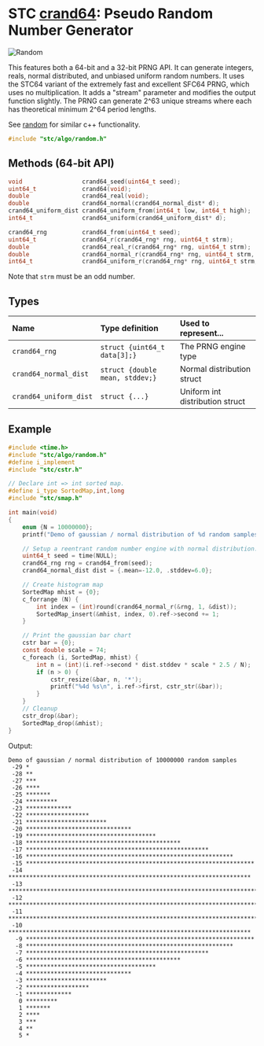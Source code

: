 # STC [crand64](../include/stc/algo/random.h): Pseudo Random Number Generator
![Random](pics/random.jpg)

This features both a 64-bit and a 32-bit PRNG API. It can generate integers, reals, normal distributed,
and unbiased uniform random numbers. It uses the STC64 variant of the extremely fast and excellent SFC64
PRNG, which uses no multiplication. It adds a "stream" parameter and modifies the output function slightly.
The PRNG can generate 2^63 unique streams where each has theoretical minimum 2^64 period lengths.

See [random](https://en.cppreference.com/w/cpp/header/random) for similar c++ functionality.

```c
#include "stc/algo/random.h"
```

## Methods (64-bit API)

```c
void                 crand64_seed(uint64_t seed);                        // set global crand64() seed
uint64_t             crand64(void);                                      // global crand64_r(rng)
double               crand64_real(void);                                 // global crand64_real_r(rng)
double               crand64_normal(crand64_normal_dist* d);             // global crand64_normal_r(rng, d)
crand64_uniform_dist crand64_uniform_from(int64_t low, int64_t high);    // create a uniform distribution
int64_t              crand64_uniform(crand64_uniform_dist* d);           // global crand64_uniform_r(rng, d)

crand64_rng          crand64_from(uint64_t seed);                        // create a crand64_rng state from a seed value
uint64_t             crand64_r(crand64_rng* rng, uint64_t strm);         // reentrant; return rnd in [0, UINTPTR_MAX]
double               crand64_real_r(crand64_rng* rng, uint64_t strm);    // reentrant; return rnd in [0.0, 1.0)
double               crand64_normal_r(crand64_rng* rng, uint64_t strm, crand64_normal_dist* d);   // return normal distributed rnd's
int64_t              crand64_uniform_r(crand64_rng* rng, uint64_t strm, crand64_uniform_dist* d); // return rnd in [low, high]
```
Note that `strm` must be an odd number.
## Types

| Name                   | Type definition                   | Used to represent...         |
|:-----------------------|:----------------------------------|:-----------------------------|
| `crand64_rng`          | `struct {uint64_t data[3];}`      | The PRNG engine type         |
| `crand64_normal_dist`  | `struct {double mean, stddev;}`   | Normal distribution struct     |
| `crand64_uniform_dist` | `struct {...}`                    | Uniform int distribution struct |

## Example
```c
#include <time.h>
#include "stc/algo/random.h"
#define i_implement
#include "stc/cstr.h"

// Declare int => int sorted map.
#define i_type SortedMap,int,long
#include "stc/smap.h"

int main(void)
{
    enum {N = 10000000};
    printf("Demo of gaussian / normal distribution of %d random samples\n", N);

    // Setup a reentrant random number engine with normal distribution.
    uint64_t seed = time(NULL);
    crand64_rng rng = crand64_from(seed);
    crand64_normal_dist dist = {.mean=-12.0, .stddev=6.0};

    // Create histogram map
    SortedMap mhist = {0};
    c_forrange (N) {
        int index = (int)round(crand64_normal_r(&rng, 1, &dist));
        SortedMap_insert(&mhist, index, 0).ref->second += 1;
    }

    // Print the gaussian bar chart
    cstr bar = {0};
    const double scale = 74;
    c_foreach (i, SortedMap, mhist) {
        int n = (int)(i.ref->second * dist.stddev * scale * 2.5 / N);
        if (n > 0) {
            cstr_resize(&bar, n, '*');
            printf("%4d %s\n", i.ref->first, cstr_str(&bar));
        }
    }
    // Cleanup
    cstr_drop(&bar);
    SortedMap_drop(&mhist);
}
```
Output:
```
Demo of gaussian / normal distribution of 10000000 random samples
 -29 *
 -28 **
 -27 ***
 -26 ****
 -25 *******
 -24 *********
 -23 *************
 -22 ******************
 -21 ***********************
 -20 ******************************
 -19 *************************************
 -18 ********************************************
 -17 ****************************************************
 -16 ***********************************************************
 -15 *****************************************************************
 -14 *********************************************************************
 -13 ************************************************************************
 -12 *************************************************************************
 -11 ************************************************************************
 -10 *********************************************************************
  -9 *****************************************************************
  -8 ***********************************************************
  -7 ****************************************************
  -6 ********************************************
  -5 *************************************
  -4 ******************************
  -3 ***********************
  -2 ******************
  -1 *************
   0 *********
   1 *******
   2 ****
   3 ***
   4 **
   5 *
```
